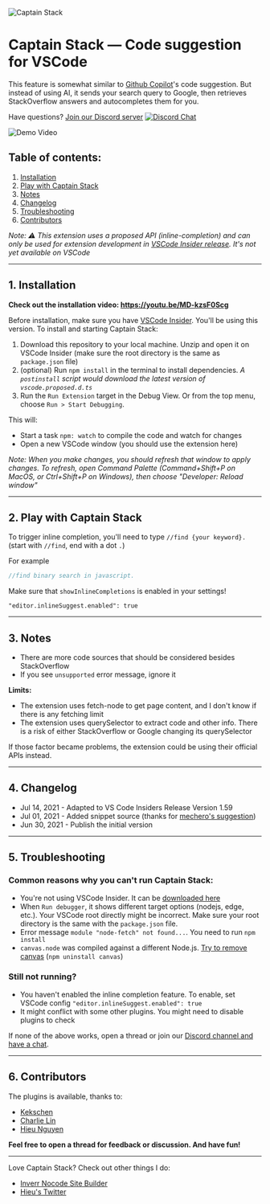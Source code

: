 ![Captain Stack](./icon.png)

# Captain Stack — Code suggestion for VSCode


This feature is somewhat similar to [Github Copilot](https://copilot.github.com/)'s code suggestion. But instead of using AI, it sends your search query to Google, then retrieves StackOverflow answers and autocompletes them for you. 

Have questions? [Join our Discord server](https://discord.gg/5F5tDsWFmp) [![Discord Chat](https://img.shields.io/discord/864164585070526475.svg)](https://discord.gg/5F5tDsWFmp)

![Demo Video](./demo.gif)

## Table of contents:

1. [Installation](#1-installation)
2. [Play with Captain Stack](#2-play-with-captain-stack)
3. [Notes](#3-notes)
4. [Changelog](#4-changelog)
5. [Troubleshooting](#5-troubleshooting)
6. [Contributors](#6-contributors)


_Note: ⚠️ This extension uses a proposed API (inline-completion) and can only be used for extension development in [VSCode Insider release](https://code.visualstudio.com/insiders/). It's not yet available on VSCode_

---

## 1. Installation

**Check out the installation video: https://youtu.be/MD-kzsF0Scg**

Before installation, make sure you have [VSCode Insider](https://code.visualstudio.com/insiders/). You'll be using this version. To install and starting Captain Stack:

1. Download this repository to your local machine. Unzip and open it on VSCode Insider (make sure the root directory is the same as `package.json` file)
2. (optional) Run `npm install` in the terminal to install dependencies. _A `postinstall` script would download the latest version of `vscode.proposed.d.ts`_
3. Run the `Run Extension` target in the Debug View. Or from the top menu, choose `Run > Start Debugging`.

This will:
- Start a task `npm: watch` to compile the code and watch for changes
- Open a new VSCode window (you should use the extension here)

_Note: When you make changes, you should refresh that window to apply changes. To refresh, open Command Palette (Command+Shift+P on MacOS, or Ctrl+Shift+P on Windows), then choose "Developer: Reload window"_

---

## 2. Play with Captain Stack

To trigger inline completion, you'll need to type `//find {your keyword}.` (start with `//find`, end with a dot `.`)

For example
```js
//find binary search in javascript.
```

Make sure that `showInlineCompletions` is enabled in your settings!
```
"editor.inlineSuggest.enabled": true
```

---

## 3. Notes

- There are more code sources that should be considered besides StackOverflow
- If you see `unsupported` error message, ignore it

**Limits:**
- The extension uses fetch-node to get page content, and I don't know if there is any fetching limit
- The extension uses querySelector to extract code and other info. There is a risk of either StackOverflow or Google changing its querySelector

If those factor became problems, the extension could be using their official APIs instead.

---

## 4. Changelog

- Jul 14, 2021 - Adapted to VS Code Insiders Release Version 1.59
- Jul 01, 2021 - Added snippet source (thanks for [mechero's suggestion](https://news.ycombinator.com/item?id=27698687))
- Jun 30, 2021 - Publish the initial version

---

## 5. Troubleshooting

### Common reasons why you can't run Captain Stack:

- You're not using VSCode Insider. It can be [downloaded here](https://code.visualstudio.com/insiders/)
- When `Run debugger`, it shows different target options (nodejs, edge, etc.). Your VSCode root directly might be incorrect. Make sure your root directory is the same with the `package.json` file.
- Error message `module "node-fetch" not found...`. You need to run `npm install`
- `canvas.node` was compiled against a different Node.js. [Try to remove canvas](https://github.com/hieunc229/copilot-clone/issues/9) (`npm uninstall canvas`)

### Still not running?

- You haven't enabled the inline completion feature. To enable, set VSCode config `"editor.inlineSuggest.enabled": true`
- It might conflict with some other plugins. You might need to disable plugins to check

If none of the above works, open a thread or join our [Discord channel and have a chat](https://discord.gg/5F5tDsWFmp).

---

## 6. Contributors

The plugins is available, thanks to:

- [Kekschen](https://github.com/Kek5chen)
- [Charlie Lin](https://github.com/clin1234)
- [Hieu Nguyen](https://github.com/hieunc229)

**Feel free to open a thread for feedback or discussion. And have fun!**

---
Love Captain Stack? Check out other things I do:

- [Inverr Nocode Site Builder](https://inverr.com/?ref=github-filepond)
- [Hieu's Twitter](https://twitter.com/hieuSSR/)
